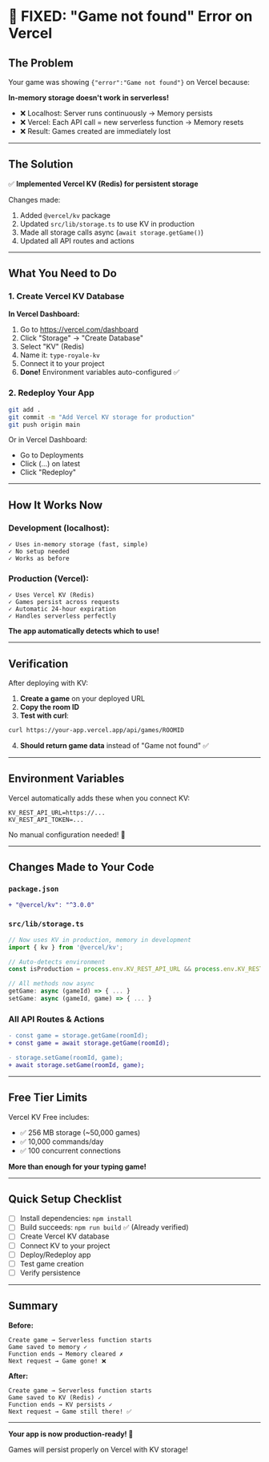 # 🔴 FIXED: "Game not found" Error on Vercel

## The Problem

Your game was showing `{"error":"Game not found"}` on Vercel because:

**In-memory storage doesn't work in serverless!**

- ❌ Localhost: Server runs continuously → Memory persists
- ❌ Vercel: Each API call = new serverless function → Memory resets
- ❌ Result: Games created are immediately lost

---

## The Solution

✅ **Implemented Vercel KV (Redis) for persistent storage**

Changes made:
1. Added `@vercel/kv` package
2. Updated `src/lib/storage.ts` to use KV in production
3. Made all storage calls async (`await storage.getGame()`)
4. Updated all API routes and actions

---

## What You Need to Do

### 1. Create Vercel KV Database

**In Vercel Dashboard:**
1. Go to https://vercel.com/dashboard
2. Click "Storage" → "Create Database"
3. Select "KV" (Redis)
4. Name it: `type-royale-kv`
5. Connect it to your project
6. **Done!** Environment variables auto-configured ✅

### 2. Redeploy Your App

```bash
git add .
git commit -m "Add Vercel KV storage for production"
git push origin main
```

Or in Vercel Dashboard:
- Go to Deployments
- Click (...) on latest
- Click "Redeploy"

---

## How It Works Now

### Development (localhost):
```
✓ Uses in-memory storage (fast, simple)
✓ No setup needed
✓ Works as before
```

### Production (Vercel):
```
✓ Uses Vercel KV (Redis)
✓ Games persist across requests
✓ Automatic 24-hour expiration
✓ Handles serverless perfectly
```

**The app automatically detects which to use!**

---

## Verification

After deploying with KV:

1. **Create a game** on your deployed URL
2. **Copy the room ID**
3. **Test with curl**:
```bash
curl https://your-app.vercel.app/api/games/ROOMID
```

4. **Should return game data** instead of "Game not found" ✅

---

## Environment Variables

Vercel automatically adds these when you connect KV:
```
KV_REST_API_URL=https://...
KV_REST_API_TOKEN=...
```

No manual configuration needed! 🎉

---

## Changes Made to Your Code

### `package.json`
```diff
+ "@vercel/kv": "^3.0.0"
```

### `src/lib/storage.ts`
```typescript
// Now uses KV in production, memory in development
import { kv } from '@vercel/kv';

// Auto-detects environment
const isProduction = process.env.KV_REST_API_URL && process.env.KV_REST_API_TOKEN;

// All methods now async
getGame: async (gameId) => { ... }
setGame: async (gameId, game) => { ... }
```

### All API Routes & Actions
```diff
- const game = storage.getGame(roomId);
+ const game = await storage.getGame(roomId);

- storage.setGame(roomId, game);
+ await storage.setGame(roomId, game);
```

---

## Free Tier Limits

Vercel KV Free includes:
- ✅ 256 MB storage (~50,000 games)
- ✅ 10,000 commands/day
- ✅ 100 concurrent connections

**More than enough for your typing game!**

---

## Quick Setup Checklist

- [ ] Install dependencies: `npm install`
- [ ] Build succeeds: `npm run build` ✅ (Already verified)
- [ ] Create Vercel KV database
- [ ] Connect KV to your project
- [ ] Deploy/Redeploy app
- [ ] Test game creation
- [ ] Verify persistence

---

## Summary

**Before:**
```
Create game → Serverless function starts
Game saved to memory ✓
Function ends → Memory cleared ✗
Next request → Game gone! ❌
```

**After:**
```
Create game → Serverless function starts  
Game saved to KV (Redis) ✓
Function ends → KV persists ✓
Next request → Game still there! ✅
```

---

**Your app is now production-ready! 🚀**

Games will persist properly on Vercel with KV storage!

